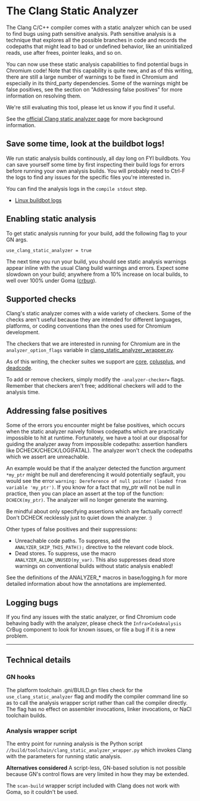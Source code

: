 # The Clang Static Analyzer

The Clang C/C++ compiler comes with a static analyzer which can be used to find
bugs using path sensitive analysis. Path sensitive analysis is
a technique that explores all the possible branches in code and
records the codepaths that might lead to bad or undefined behavior,
like an uninitialized reads, use after frees, pointer leaks, and so on.

You can now use these static analysis capabilities to find potential bugs in
Chromium code! Note that this capability is quite new, and as of this writing,
there are still a large number of warnings to be fixed in Chromium and especially
in its third_party dependencies. Some of the warnings might be false positives,
see the section on "Addressing false positives" for more information on
resolving them.

We're still evaluating this tool, please let us know if you find it useful.

See the [official Clang static analyzer page](http://clang-analyzer.llvm.org/)
for more background information.

## Save some time, look at the buildbot logs!

We run static analysis builds continously, all day long on FYI buildbots.
You can save yourself some time by first inspecting their build logs for errors
before running your own analysis builds. You will probably need to Ctrl-F the
logs to find any issues for the specific files you're interested in.

You can find the analysis logs in the `compile stdout` step.
* [Linux buildbot logs](https://ci.chromium.org/p/chromium/builders/luci.chromium.ci/Linux%20Clang%20Analyzer)

## Enabling static analysis
To get static analysis running for your build, add the following flag to your GN
args.

```
use_clang_static_analyzer = true
```

The next time you run your build, you should see static analysis warnings appear
inline with the usual Clang build warnings and errors. Expect some slowdown on
your build; anywhere from a 10% increase on local builds, to well over 100% under Goma
([crbug](https://crbug.com/733363)).

## Supported checks
Clang's static analyzer comes with a wide variety of checkers. Some of the checks
aren't useful because they are intended for different languages, platforms, or
coding conventions than the ones used for Chromium development.

The checkers that we are interested in running for Chromium are in the
`analyzer_option_flags` variable in
[clang_static_analyzer_wrapper.py](../build/toolchain/clang_static_analyzer_wrapper.py).

As of this writing, the checker suites we support are
[core](https://clang-analyzer.llvm.org/available_checks.html#core_checkers),
[cplusplus](https://clang-analyzer.llvm.org/available_checks.html#cplusplus_checkers), and
[deadcode](https://clang-analyzer.llvm.org/available_checks.html#deadcode_checkers).

To add or remove checkers, simply modify the `-analyzer-checker=` flags.
Remember that checkers aren't free; additional checkers will add to the
analysis time.

## Addressing false positives

Some of the errors you encounter might be false positives, which occurs when the
static analyzer naively follows codepaths which are practically impossible to hit
at runtime. Fortunately, we have a tool at our disposal for guiding the analyzer
away from impossible codepaths: assertion handlers like DCHECK/CHECK/LOG(FATAL).
The analyzer won't check the codepaths which we assert are unreachable.

An example would be that if the analyzer detected the function argument `*my_ptr`
might be null and dereferencing it would potentially segfault, you would see the
error `warning: Dereference of null pointer (loaded from variable 'my_ptr')`.
If you know for a fact that my_ptr will not be null in practice, then you can
place an assert at the top of the function: `DCHECK(my_ptr)`. The analyzer will
no longer generate the warning.

Be mindful about only specifying assertions which are factually correct! Don't
DCHECK recklessly just to quiet down the analyzer. :)

Other types of false positives and their suppressions:
* Unreachable code paths. To suppress, add the `ANALYZER_SKIP_THIS_PATH();`
  directive to the relevant code block.
* Dead stores. To suppress, use the macro
  `ANALYZER_ALLOW_UNUSED(my_var)`. This also suppresses dead store warnings
  on conventional builds without static analysis enabled!

See the definitions of the ANALYZER_* macros in base/logging.h for more
detailed information about how the annotations are implemented.

## Logging bugs

If you find any issues with the static analyzer, or find Chromium code behaving
badly with the analyzer, please check the `Infra>CodeAnalysis` CrBug component
to look for known issues, or file a bug if it is a new problem.

***

## Technical details
### GN hooks
The platform toolchain .gni/BUILD.gn files check for the
`use_clang_static_analyzer` flag and modify the compiler command line so as to
call the analysis wrapper script rather than call the compiler directly.
The flag has no effect on assembler invocations, linker invocations, or
NaCl toolchain builds.

### Analysis wrapper script
The entry point for running analysis is the Python script
`//build/toolchain/clang_static_analyzer_wrapper.py` which invokes Clang
with the parameters for running static analysis.

**Alternatives considered**
A script-less, GN-based solution is not possible because GN's control flows
are very limited in how they may be extended.

The `scan-build` wrapper script included with Clang does not
work with Goma, so it couldn't be used.


